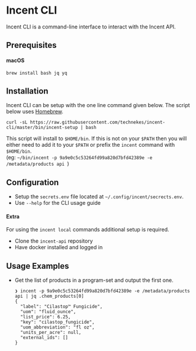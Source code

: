 # Incent CLI

Incent CLI is a command-line interface to interact with the Incent API.


## Prerequisites

#### macOS
```
brew install bash jq yq
```

## Installation
Incent CLI can be setup with the one line command given below. The script below uses [Homebrew](https://brew.sh/).

```console
curl -sL https://raw.githubusercontent.com/technekes/incent-cli/master/bin/incent-setup | bash
```
This script will install to `$HOME/bin`. If this is not on your `$PATH` then you will either need to add it to your `$PATH` or prefix the `incent` command with `$HOME/bin`. <br>
(eg: `~/bin/incent -p 9a9e0c5c53264fd99a820d7bfd42389e -e /metadata/products api `)

## Configuration

* Setup the `secrets.env` file located at `~/.config/incent/secrects.env`.
* Use `--help` for the CLI usage guide

#### Extra
  For using the `incent local` commands additional setup is required.

  * Clone the `incent-api` repository
  * Have docker installed and logged in

## Usage Examples

* Get the list of products in a program-set and output the first one.
  ```console
  ❯ incent -p 9a9e0c5c53264fd99a820d7bfd42389e -e /metadata/products api | jq .chem_products[0]
  {
    "label": "Cilastop™ Fungicide",
    "uom": "fluid_ounce",
    "list_price": 6.25,
    "key": "cilastop_fungicide",
    "uom_abbreviation": "fl oz",
    "units_per_acre": null,
    "external_ids": []
  }
  ```
